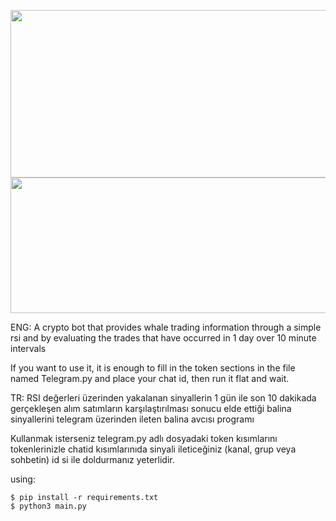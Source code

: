 <p align="center">
  <img width="744" height="268" src="https://i.hizliresim.com/214r9bl.jpg">
  <img width="576" height="217" src="https://i.hizliresim.com/2sq61at.png">
</p>
ENG:
A crypto bot that provides whale trading information through a simple rsi and by evaluating the trades that have occurred in 1 day over 10 minute intervals

If you want to use it, it is enough to fill in the token sections in the file named Telegram.py and place your chat id, then run it flat and wait.

TR:
RSI değerleri üzerinden yakalanan sinyallerin 1 gün ile son 10 dakikada gerçekleşen alım satımların karşılaştırılması sonucu elde ettiği balina sinyallerini 
telegram üzerinden ileten balina avcısı programı

Kullanmak isterseniz telegram.py adlı dosyadaki token kısımlarını tokenlerinizle chatid kısımlarınıda sinyali ileticeğiniz (kanal, grup veya sohbetin) id
si ile doldurmanız yeterlidir.

using:
```
$ pip install -r requirements.txt
$ python3 main.py
```

